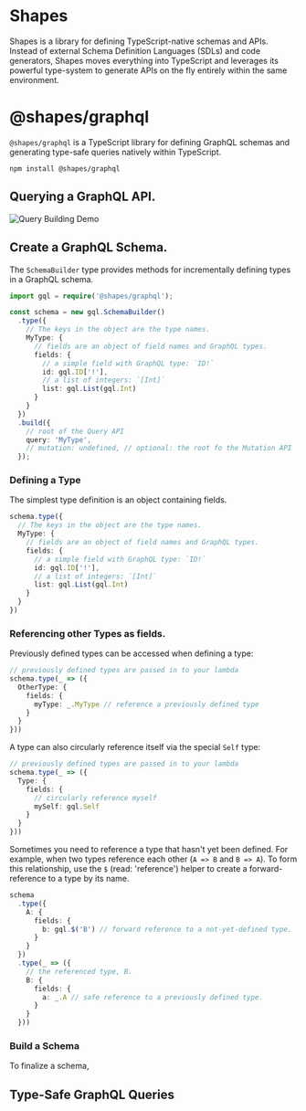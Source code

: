 # Shapes

Shapes is a library for defining TypeScript-native schemas and APIs. Instead of external Schema Definition Languages (SDLs) and code generators, Shapes moves everything into TypeScript and leverages its powerful type-system to generate APIs on the fly entirely within the same environment.

# @shapes/graphql

`@shapes/graphql` is a TypeScript library for defining GraphQL schemas and generating type-safe queries natively within TypeScript.

```shell
npm install @shapes/graphql
```

## Querying a GraphQL API.

![Query Building Demo](demo/query.gif)

## Create a GraphQL Schema.

The `SchemaBuilder` type provides methods for incrementally defining types in a GraphQL schema. 

```ts
import gql = require('@shapes/graphql');

const schema = new gql.SchemaBuilder()
  .type({
    // The keys in the object are the type names.
    MyType: {
      // fields are an object of field names and GraphQL types.
      fields: {
        // a simple field with GraphQL type: `ID!`
        id: gql.ID['!'],
        // a list of integers: `[Int]`
        list: gql.List(gql.Int)
      }
    }
  })
  .build({
    // root of the Query API
    query: 'MyType',
    // mutation: undefined, // optional: the root fo the Mutation API
  });
```



### Defining a Type

The simplest type definition is an object containing fields.
```ts
schema.type({
  // The keys in the object are the type names.
  MyType: {
    // fields are an object of field names and GraphQL types.
    fields: {
      // a simple field with GraphQL type: `ID!`
      id: gql.ID['!'],
      // a list of integers: `[Int]`
      list: gql.List(gql.Int)
    }
  }
})
```

### Referencing other Types as fields.

Previously defined types can be accessed when defining a type:

```ts
// previously defined types are passed in to your lambda
schema.type(_ => ({
  OtherType: {
    fields: {
      myType: _.MyType // reference a previously defined type
    }
  }
}))
```

A type can also circularly reference itself via the special `Self` type:

```ts
// previously defined types are passed in to your lambda
schema.type(_ => ({
  Type: {
    fields: {
      // circularly reference myself
      mySelf: gql.Self
    }
  }
}))
```

Sometimes you need to reference a type that hasn't yet been defined. For example,
when two types reference each other (`A => B` and `B => A`). To form this relationship,
use the `$` (read: 'reference') helper to create a forward-reference to a type by its name. 

```ts
schema
  .type({
    A: {
      fields: {
        b: gql.$('B') // forward reference to a not-yet-defined type.
      }
    }
  })
  .type(_ => ({
    // the referenced type, B.
    B: {
      fields: {
        a: _.A // safe reference to a previously defined type.
      }
    }
  }))
```

### Build a Schema

To finalize a schema, 

## Type-Safe GraphQL Queries
